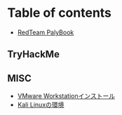 # Table of contents

* [RedTeam PalyBook](README.md)



## TryHackMe


## MISC
* [VMware Workstationインストール](TryHackMe/vmwareinstall.md)
* [Kali Linuxの環境](tryhackme/kali-linux-setting.md)

